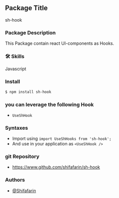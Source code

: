 ## Package Title

sh-hook

### Package Description

This Package contain react UI-components as Hooks.

### 🛠 Skills
Javascript

### Install
```bash
$ npm install sh-hook
```

### you can leverage the following Hook
- `UseShHook`

### Syntaxes
- Import using `import UseShHooks from 'sh-hook';`
- And use in your application as `<UseShHook />`

### git Repository
- https://www.github.com/shifafarin/sh-hook

### Authors
- [@Shifafarin](https://www.github.com/shifafarin)